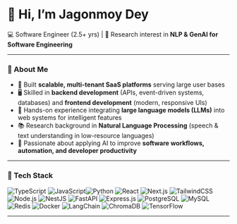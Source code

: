 # 👋 Hi, I’m Jagonmoy Dey  

💻 Software Engineer (2.5+ yrs) | 🔬 Research interest in  **NLP & GenAI for Software Engineering**  

---

### 🔹 About Me  
- 🚀 Built **scalable, multi-tenant SaaS platforms** serving large user bases  
- 🖥️ Skilled in **backend development** (APIs, event-driven systems, databases) and **frontend development** (modern, responsive UIs)  
- 🤖 Hands-on experience integrating **large language models (LLMs)** into web systems for intelligent features  
- 📚 Research background in **Natural Language Processing** (speech & text understanding in low-resource languages)  
- 🎯 Passionate about applying AI to improve **software workflows, automation, and developer productivity**  

---

### 🔹 Tech Stack  

![TypeScript](https://img.shields.io/badge/TypeScript-3178C6?style=flat&logo=typescript&logoColor=white) ![JavaScript](https://img.shields.io/badge/JavaScript-F7DF1E?style=flat&logo=javascript&logoColor=black)![Python](https://img.shields.io/badge/Python-3776AB?style=flat&logo=python&logoColor=white) ![React](https://img.shields.io/badge/React-20232A?style=flat&logo=react&logoColor=61DAFB) ![Next.js](https://img.shields.io/badge/Next.js-000000?style=flat&logo=nextdotjs&logoColor=white) ![TailwindCSS](https://img.shields.io/badge/Tailwind_CSS-38B2AC?style=flat&logo=tailwind-css&logoColor=white) ![Node.js](https://img.shields.io/badge/Node.js-339933?style=flat&logo=node.js&logoColor=white) ![NestJS](https://img.shields.io/badge/NestJS-E0234E?style=flat&logo=nestjs&logoColor=white) ![FastAPI](https://img.shields.io/badge/FastAPI-009688?style=flat&logo=fastapi&logoColor=white) ![Express.js](https://img.shields.io/badge/Express.js-000000?style=flat&logo=express&logoColor=white) ![PostgreSQL](https://img.shields.io/badge/PostgreSQL-316192?style=flat&logo=postgresql&logoColor=white) ![MySQL](https://img.shields.io/badge/MySQL-4479A1?style=flat&logo=mysql&logoColor=white) ![Redis](https://img.shields.io/badge/Redis-DC382D?style=flat&logo=redis&logoColor=white) ![Docker](https://img.shields.io/badge/Docker-2496ED?style=flat&logo=docker&logoColor=white) ![LangChain](https://img.shields.io/badge/LangChain-000000?style=flat&logo=chainlink&logoColor=white) ![ChromaDB](https://img.shields.io/badge/ChromaDB-FF6F00?style=flat&logo=databricks&logoColor=white) ![TensorFlow](https://img.shields.io/badge/TensorFlow-FF6F00?style=flat&logo=tensorflow&logoColor=white)  

---
